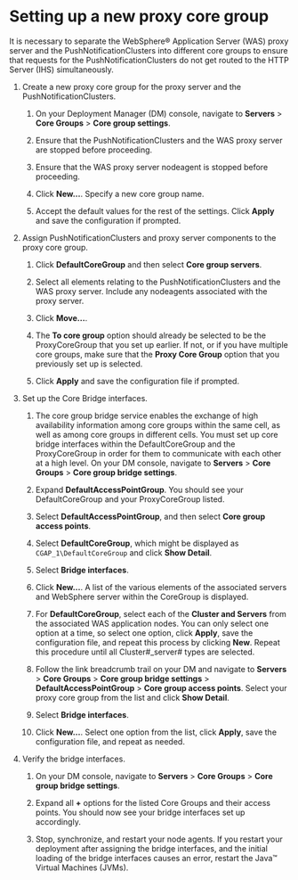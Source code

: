 # Setting up a new proxy core group 

It is necessary to separate the WebSphere® Application Server \(WAS\) proxy server and the PushNotificationClusters into different core groups to ensure that requests for the PushNotificationClusters do not get routed to the HTTP Server \(IHS\) simultaneously.

1.  Create a new proxy core group for the proxy server and the PushNotificationClusters.

    1.  On your Deployment Manager \(DM\) console, navigate to **Servers** \> **Core Groups** \> **Core group settings**.

    2.  Ensure that the PushNotificationClusters and the WAS proxy server are stopped before proceeding.

    3.  Ensure that the WAS proxy server nodeagent is stopped before proceeding.

    4.  Click **New...**. Specify a new core group name.

    5.  Accept the default values for the rest of the settings. Click **Apply** and save the configuration if prompted.

2.  Assign PushNotificationClusters and proxy server components to the proxy core group.

    1.  Click **DefaultCoreGroup** and then select **Core group servers**.

    2.  Select all elements relating to the PushNotificationClusters and the WAS proxy server. Include any nodeagents associated with the proxy server.

    3.  Click **Move...**.

    4.  The **To core group** option should already be selected to be the ProxyCoreGroup that you set up earlier. If not, or if you have multiple core groups, make sure that the **Proxy Core Group** option that you previously set up is selected.

    5.  Click **Apply** and save the configuration file if prompted.

3.  Set up the Core Bridge interfaces.

    1.  The core group bridge service enables the exchange of high availability information among core groups within the same cell, as well as among core groups in different cells. You must set up core bridge interfaces within the DefaultCoreGroup and the ProxyCoreGroup in order for them to communicate with each other at a high level. On your DM console, navigate to **Servers** \> **Core Groups** \> **Core group bridge settings**.

    2.  Expand **DefaultAccessPointGroup**. You should see your DefaultCoreGroup and your ProxyCoreGroup listed.

    3.  Select **DefaultAccessPointGroup**, and then select **Core group access points**.

    4.  Select **DefaultCoreGroup**, which might be displayed as `CGAP_1\DefaultCoreGroup` and click **Show Detail**.

    5.  Select **Bridge interfaces**.

    6.  Click **New...**. A list of the various elements of the associated servers and WebSphere server within the CoreGroup is displayed.

    7.  For **DefaultCoreGroup**, select each of the **Cluster and Servers** from the associated WAS application nodes. You can only select one option at a time, so select one option, click **Apply**, save the configuration file, and repeat this process by clicking **New**. Repeat this procedure until all Cluster\#\_server\# types are selected.

    8.  Follow the link breadcrumb trail on your DM and navigate to **Servers** \> **Core Groups** \> **Core group bridge settings** \> **DefaultAccessPointGroup** \> **Core group access points**. Select your proxy core group from the list and click **Show Detail**.

    9.  Select **Bridge interfaces**.

    10. Click **New...**. Select one option from the list, click **Apply**, save the configuration file, and repeat as needed.

4.  Verify the bridge interfaces.

    1.  On your DM console, navigate to **Servers** \> **Core Groups** \> **Core group bridge settings**.

    2.  Expand all **+** options for the listed Core Groups and their access points. You should now see your bridge interfaces set up accordingly.

    3.  Stop, synchronize, and restart your node agents. If you restart your deployment after assigning the bridge interfaces, and the initial loading of the bridge interfaces causes an error, restart the Java™ Virtual Machines \(JVMs\).


